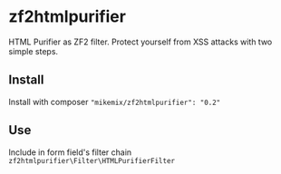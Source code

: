 # zf2htmlpurifier
HTML Purifier as ZF2 filter. Protect yourself from XSS attacks with two simple steps.

Install
-------

Install with composer ```"mikemix/zf2htmlpurifier": "0.2"```

Use
---

Include in form field's filter chain ```zf2htmlpurifier\Filter\HTMLPurifierFilter```
